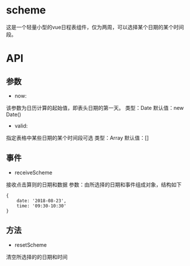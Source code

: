 # scheme

这是一个轻量小型的vue日程表组件，仅为两周，可以选择某个日期的某个时间段。

# API

## 参数

+ now:

该参数为日历计算的起始值，即表头日期的第一天。
类型：Date
默认值：new Date()


+ valid:

指定表格中某些日期的某个时间段可选
类型：Array
默认值：\[\]

## 事件

+ receiveScheme

接收点击算则的日期和数据
参数：由所选择的日期和事件组成对象，结构如下

```
{
    date: '2018-08-23',
    time: '09:30-10:30'
}
```

## 方法

+ resetScheme

清空所选择的的日期和时间